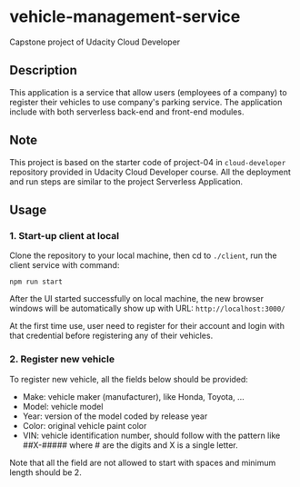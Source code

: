 # vehicle-management-service
Capstone project of Udacity Cloud Developer

## Description
This application is a service that allow users (employees of a company) to register their vehicles to use company's parking service.
The application include with both serverless back-end and front-end modules.

## Note
This project is based on the starter code of project-04 in `cloud-developer` repository provided in Udacity Cloud Developer course.
All the deployment and run steps are similar to the project Serverless Application.

## Usage
### 1. Start-up client at local
Clone the repository to your local machine, then cd to `./client`, run the client service with command:

`npm run start`

After the UI started successfully on local machine, the new browser windows will be automatically show up with URL: `http://localhost:3000/`

At the first time use, user need to register for their account and login with that credential before registering any of their vehicles.

### 2. Register new vehicle
To register new vehicle, all the fields below should be provided:

- Make: vehicle maker (manufacturer), like Honda, Toyota, ...
- Model: vehicle model
- Year: version of the model coded by release year
- Color: original vehicle paint color
- VIN: vehicle identification number, should follow with the pattern like ##X-##### where # are the digits and X is a single letter.

Note that all the field are not allowed to start with spaces and minimum length should be 2.